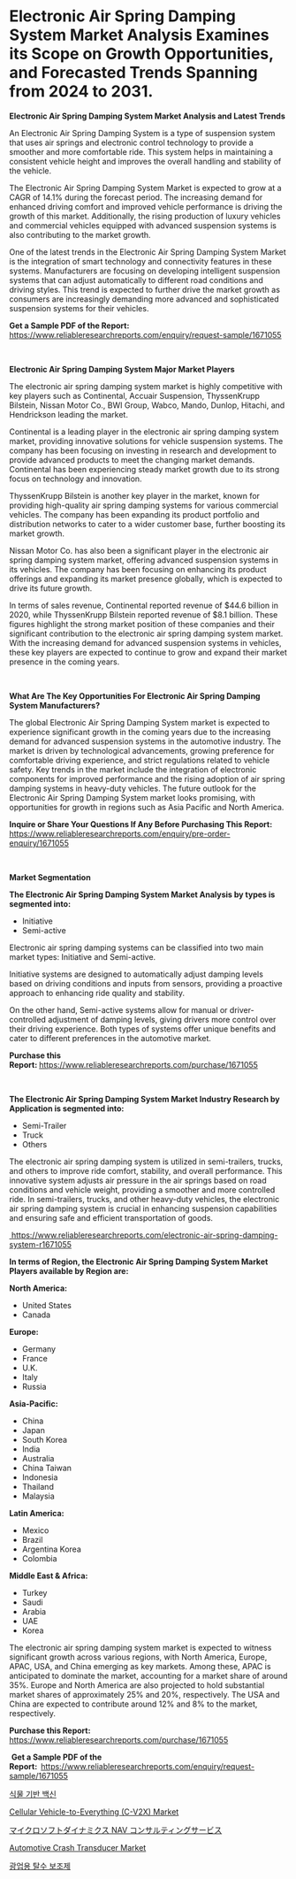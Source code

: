 <p><h1>Electronic Air Spring Damping System Market Analysis Examines its Scope on Growth Opportunities, and Forecasted Trends Spanning from 2024 to 2031.</h1></p><p><strong>Electronic Air Spring Damping System Market Analysis and Latest Trends</strong></p>
<p><p>An Electronic Air Spring Damping System is a type of suspension system that uses air springs and electronic control technology to provide a smoother and more comfortable ride. This system helps in maintaining a consistent vehicle height and improves the overall handling and stability of the vehicle.</p><p>The Electronic Air Spring Damping System Market is expected to grow at a CAGR of 14.1% during the forecast period. The increasing demand for enhanced driving comfort and improved vehicle performance is driving the growth of this market. Additionally, the rising production of luxury vehicles and commercial vehicles equipped with advanced suspension systems is also contributing to the market growth.</p><p>One of the latest trends in the Electronic Air Spring Damping System Market is the integration of smart technology and connectivity features in these systems. Manufacturers are focusing on developing intelligent suspension systems that can adjust automatically to different road conditions and driving styles. This trend is expected to further drive the market growth as consumers are increasingly demanding more advanced and sophisticated suspension systems for their vehicles.</p></p>
<p><strong>Get a Sample PDF of the Report:&nbsp;</strong> <a href="https://www.reliableresearchreports.com/enquiry/request-sample/1671055">https://www.reliableresearchreports.com/enquiry/request-sample/1671055</a></p>
<p>&nbsp;</p>
<p><strong>Electronic Air Spring Damping System Major Market Players</strong></p>
<p><p>The electronic air spring damping system market is highly competitive with key players such as Continental, Accuair Suspension, ThyssenKrupp Bilstein, Nissan Motor Co., BWI Group, Wabco, Mando, Dunlop, Hitachi, and Hendrickson leading the market. </p><p>Continental is a leading player in the electronic air spring damping system market, providing innovative solutions for vehicle suspension systems. The company has been focusing on investing in research and development to provide advanced products to meet the changing market demands. Continental has been experiencing steady market growth due to its strong focus on technology and innovation.</p><p>ThyssenKrupp Bilstein is another key player in the market, known for providing high-quality air spring damping systems for various commercial vehicles. The company has been expanding its product portfolio and distribution networks to cater to a wider customer base, further boosting its market growth.</p><p>Nissan Motor Co. has also been a significant player in the electronic air spring damping system market, offering advanced suspension systems in its vehicles. The company has been focusing on enhancing its product offerings and expanding its market presence globally, which is expected to drive its future growth.</p><p>In terms of sales revenue, Continental reported revenue of $44.6 billion in 2020, while ThyssenKrupp Bilstein reported revenue of $8.1 billion. These figures highlight the strong market position of these companies and their significant contribution to the electronic air spring damping system market. With the increasing demand for advanced suspension systems in vehicles, these key players are expected to continue to grow and expand their market presence in the coming years.</p></p>
<p>&nbsp;</p>
<p><strong>What Are The Key Opportunities For Electronic Air Spring Damping System Manufacturers?</strong></p>
<p><p>The global Electronic Air Spring Damping System market is expected to experience significant growth in the coming years due to the increasing demand for advanced suspension systems in the automotive industry. The market is driven by technological advancements, growing preference for comfortable driving experience, and strict regulations related to vehicle safety. Key trends in the market include the integration of electronic components for improved performance and the rising adoption of air spring damping systems in heavy-duty vehicles. The future outlook for the Electronic Air Spring Damping System market looks promising, with opportunities for growth in regions such as Asia Pacific and North America.</p></p>
<p><strong>Inquire or Share Your Questions If Any Before Purchasing This Report:</strong> <a href="https://www.reliableresearchreports.com/enquiry/pre-order-enquiry/1671055">https://www.reliableresearchreports.com/enquiry/pre-order-enquiry/1671055</a></p>
<p>&nbsp;</p>
<p><strong>Market Segmentation</strong></p>
<p><strong>The Electronic Air Spring Damping System Market Analysis by types is segmented into:</strong></p>
<p><ul><li>Initiative</li><li>Semi-active</li></ul></p>
<p><p>Electronic air spring damping systems can be classified into two main market types: Initiative and Semi-active. </p><p>Initiative systems are designed to automatically adjust damping levels based on driving conditions and inputs from sensors, providing a proactive approach to enhancing ride quality and stability. </p><p>On the other hand, Semi-active systems allow for manual or driver-controlled adjustment of damping levels, giving drivers more control over their driving experience. Both types of systems offer unique benefits and cater to different preferences in the automotive market.</p></p>
<p><strong>Purchase this Report:&nbsp;</strong><a href="https://www.reliableresearchreports.com/purchase/1671055">https://www.reliableresearchreports.com/purchase/1671055</a></p>
<p>&nbsp;</p>
<p><strong>The Electronic Air Spring Damping System Market Industry Research by Application is segmented into:</strong></p>
<p><ul><li>Semi-Trailer</li><li>Truck</li><li>Others</li></ul></p>
<p><p>The electronic air spring damping system is utilized in semi-trailers, trucks, and others to improve ride comfort, stability, and overall performance. This innovative system adjusts air pressure in the air springs based on road conditions and vehicle weight, providing a smoother and more controlled ride. In semi-trailers, trucks, and other heavy-duty vehicles, the electronic air spring damping system is crucial in enhancing suspension capabilities and ensuring safe and efficient transportation of goods.</p></p>
<p><a href="https://www.reliableresearchreports.com/electronic-air-spring-damping-system-r1671055">&nbsp;https://www.reliableresearchreports.com/electronic-air-spring-damping-system-r1671055</a></p>
<p><strong>In terms of Region, the Electronic Air Spring Damping System Market Players available by Region are:</strong></p>
<p>
    <p> <strong> North America: </strong>
        <ul>
            <li>United States</li>
            <li>Canada</li>
        </ul>
        </p> 
    <p> <strong> Europe: </strong>
        <ul>
            <li>Germany</li>
            <li>France</li>
            <li>U.K.</li>
            <li>Italy</li>
            <li>Russia</li>
        </ul>
        </p> 
    <p> <strong> Asia-Pacific: </strong>
        <ul>
            <li>China</li>
            <li>Japan</li>
            <li>South Korea</li>
            <li>India</li>
            <li>Australia</li>
            <li>China Taiwan</li>
            <li>Indonesia</li>
            <li>Thailand</li>
            <li>Malaysia</li>
        </ul>
        </p> 
    <p> <strong> Latin America: </strong>
        <ul>
            <li>Mexico</li>
            <li>Brazil</li>
            <li>Argentina Korea</li>
            <li>Colombia</li>
        </ul>
        </p> 
    <p> <strong> Middle East & Africa: </strong>
        <ul>
            <li>Turkey</li>
            <li>Saudi</li>
            <li>Arabia</li>
            <li>UAE</li>
            <li>Korea</li>
        </ul>
    </p>
    </p>
<p><p>The electronic air spring damping system market is expected to witness significant growth across various regions, with North America, Europe, APAC, USA, and China emerging as key markets. Among these, APAC is anticipated to dominate the market, accounting for a market share of around 35%. Europe and North America are also projected to hold substantial market shares of approximately 25% and 20%, respectively. The USA and China are expected to contribute around 12% and 8% to the market, respectively.</p></p>
<p><strong>Purchase this Report: </strong><a href="https://www.reliableresearchreports.com/purchase/1671055">https://www.reliableresearchreports.com/purchase/1671055</a></p>
<p>&nbsp;<strong>Get a Sample PDF of the Report:&nbsp;&nbsp;</strong><a href="https://www.reliableresearchreports.com/enquiry/request-sample/1671055">https://www.reliableresearchreports.com/enquiry/request-sample/1671055</a></p>
<p><strong></strong></p>
<p><p><a href="https://github.com/vss5505pa7z1p/Market-Research-Report-List-2/blob/main/5008614100682.md">식물 기반 백신</a></p><p><a href="https://github.com/maudAbbott7/Market-Research-Report-List-1/blob/main/cellular-vehicle-to-everything-c-v2x-market.md">Cellular Vehicle-to-Everything (C-V2X) Market</a></p><p><a href="https://github.com/ddwcuskozol07187/Market-Research-Report-List-2/blob/main/6263400106762.md">マイクロソフトダイナミクス NAV コンサルティングサービス</a></p><p><a href="https://github.com/MaraKoelpin2023/Market-Research-Report-List-1/blob/main/automotive-crash-transducer-market.md">Automotive Crash Transducer Market</a></p><p><a href="https://github.com/konokaryan/Market-Research-Report-List-1/blob/main/7038546100681.md">광업용 탈수 보조제</a></p></p>